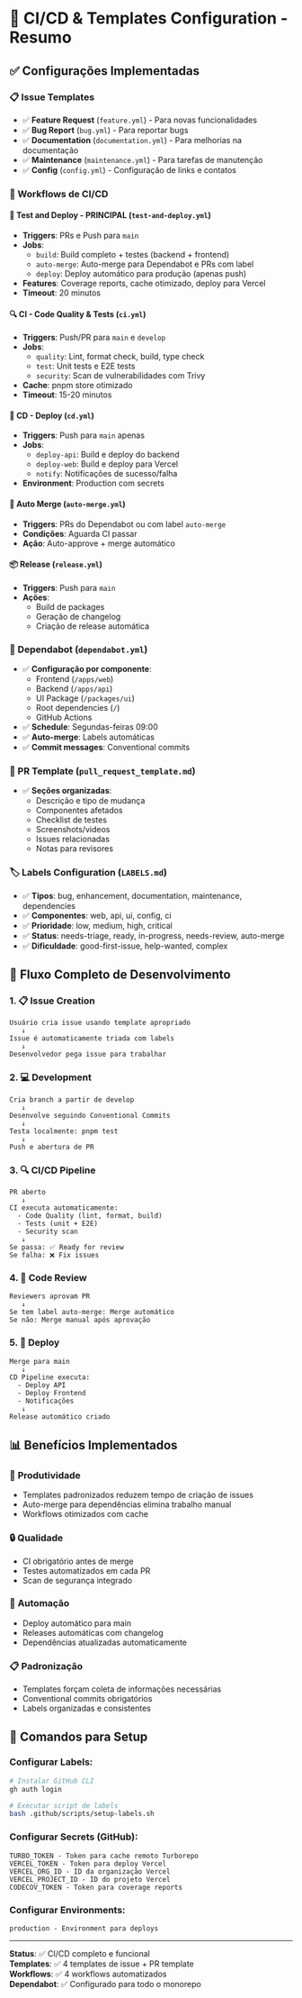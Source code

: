 # 🔧 CI/CD & Templates Configuration - Resumo

## ✅ Configurações Implementadas

### 📋 Issue Templates

- ✅ **Feature Request** (`feature.yml`) - Para novas funcionalidades
- ✅ **Bug Report** (`bug.yml`) - Para reportar bugs
- ✅ **Documentation** (`documentation.yml`) - Para melhorias na documentação
- ✅ **Maintenance** (`maintenance.yml`) - Para tarefas de manutenção
- ✅ **Config** (`config.yml`) - Configuração de links e contatos

### 🔄 Workflows de CI/CD

#### 🚀 Test and Deploy - **PRINCIPAL** (`test-and-deploy.yml`)

- **Triggers**: PRs e Push para `main`
- **Jobs**:
  - `build`: Build completo + testes (backend + frontend)
  - `auto-merge`: Auto-merge para Dependabot e PRs com label
  - `deploy`: Deploy automático para produção (apenas push)
- **Features**: Coverage reports, cache otimizado, deploy para Vercel
- **Timeout**: 20 minutos

#### 🔍 CI - Code Quality & Tests (`ci.yml`)

- **Triggers**: Push/PR para `main` e `develop`
- **Jobs**:
  - `quality`: Lint, format check, build, type check
  - `test`: Unit tests e E2E tests
  - `security`: Scan de vulnerabilidades com Trivy
- **Cache**: pnpm store otimizado
- **Timeout**: 15-20 minutos

#### 🚀 CD - Deploy (`cd.yml`)

- **Triggers**: Push para `main` apenas
- **Jobs**:
  - `deploy-api`: Build e deploy do backend
  - `deploy-web`: Build e deploy para Vercel
  - `notify`: Notificações de sucesso/falha
- **Environment**: Production com secrets

#### 🤖 Auto Merge (`auto-merge.yml`)

- **Triggers**: PRs do Dependabot ou com label `auto-merge`
- **Condições**: Aguarda CI passar
- **Ação**: Auto-approve + merge automático

#### 📦 Release (`release.yml`)

- **Triggers**: Push para `main`
- **Ações**:
  - Build de packages
  - Geração de changelog
  - Criação de release automática

### 🤖 Dependabot (`dependabot.yml`)

- ✅ **Configuração por componente**:
  - Frontend (`/apps/web`)
  - Backend (`/apps/api`)
  - UI Package (`/packages/ui`)
  - Root dependencies (`/`)
  - GitHub Actions
- ✅ **Schedule**: Segundas-feiras 09:00
- ✅ **Auto-merge**: Labels automáticas
- ✅ **Commit messages**: Conventional commits

### 📝 PR Template (`pull_request_template.md`)

- ✅ **Seções organizadas**:
  - Descrição e tipo de mudança
  - Componentes afetados
  - Checklist de testes
  - Screenshots/videos
  - Issues relacionadas
  - Notas para revisores

### 🏷️ Labels Configuration (`LABELS.md`)

- ✅ **Tipos**: bug, enhancement, documentation, maintenance, dependencies
- ✅ **Componentes**: web, api, ui, config, ci
- ✅ **Prioridade**: low, medium, high, critical
- ✅ **Status**: needs-triage, ready, in-progress, needs-review, auto-merge
- ✅ **Dificuldade**: good-first-issue, help-wanted, complex

## 🎯 Fluxo Completo de Desenvolvimento

### 1. 📋 Issue Creation

```
Usuário cria issue usando template apropriado
   ↓
Issue é automaticamente triada com labels
   ↓
Desenvolvedor pega issue para trabalhar
```

### 2. 💻 Development

```
Cria branch a partir de develop
   ↓
Desenvolve seguindo Conventional Commits
   ↓
Testa localmente: pnpm test
   ↓
Push e abertura de PR
```

### 3. 🔍 CI/CD Pipeline

```
PR aberto
   ↓
CI executa automaticamente:
  - Code Quality (lint, format, build)
  - Tests (unit + E2E)
  - Security scan
   ↓
Se passa: ✅ Ready for review
Se falha: ❌ Fix issues
```

### 4. 👀 Code Review

```
Reviewers aprovam PR
   ↓
Se tem label auto-merge: Merge automático
Se não: Merge manual após aprovação
```

### 5. 🚀 Deploy

```
Merge para main
   ↓
CD Pipeline executa:
  - Deploy API
  - Deploy Frontend
  - Notificações
   ↓
Release automático criado
```

## 📊 Benefícios Implementados

### 🚀 **Produtividade**

- Templates padronizados reduzem tempo de criação de issues
- Auto-merge para dependências elimina trabalho manual
- Workflows otimizados com cache

### 🔒 **Qualidade**

- CI obrigatório antes de merge
- Testes automatizados em cada PR
- Scan de segurança integrado

### 🔄 **Automação**

- Deploy automático para main
- Releases automáticas com changelog
- Dependências atualizadas automaticamente

### 📋 **Padronização**

- Templates forçam coleta de informações necessárias
- Conventional commits obrigatórios
- Labels organizadas e consistentes

## 🔧 Comandos para Setup

### Configurar Labels:

```bash
# Instalar GitHub CLI
gh auth login

# Executar script de labels
bash .github/scripts/setup-labels.sh
```

### Configurar Secrets (GitHub):

```
TURBO_TOKEN - Token para cache remoto Turborepo
VERCEL_TOKEN - Token para deploy Vercel
VERCEL_ORG_ID - ID da organização Vercel
VERCEL_PROJECT_ID - ID do projeto Vercel
CODECOV_TOKEN - Token para coverage reports
```

### Configurar Environments:

```
production - Environment para deploys
```

---

**Status**: ✅ CI/CD completo e funcional  
**Templates**: ✅ 4 templates de issue + PR template  
**Workflows**: ✅ 4 workflows automatizados  
**Dependabot**: ✅ Configurado para todo o monorepo
